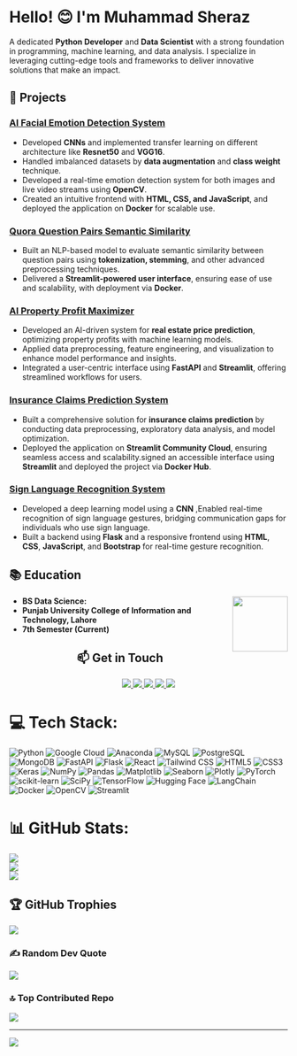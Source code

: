 # Hello! 😊 I'm Muhammad Sheraz

A dedicated **Python Developer** and **Data Scientist** with a strong foundation in programming, machine learning, and data analysis. I specialize in leveraging cutting-edge tools and frameworks to deliver innovative solutions that make an impact.


## 🌱 Projects

### [AI Facial Emotion Detection System](https://github.com/Muhammad-Sheraz-ds/Emotion-Detection-Using-CNN-and-FER-2013-Dataset)  
- Developed **CNNs** and implemented transfer learning on different architecture like **Resnet50** and **VGG16**.
- Handled imbalanced datasets by **data augmentation** and **class weight** technique.
- Developed a real-time emotion detection system for both images and live video streams using **OpenCV**.  
- Created an intuitive frontend with **HTML, CSS, and JavaScript**, and deployed the application on **Docker** for scalable use.

### [Quora Question Pairs Semantic Similarity](https://github.com/Muhammad-Sheraz-ds/Quora-Question-Pairs)  
- Built an NLP-based model to evaluate semantic similarity between question pairs using **tokenization, stemming**, and other advanced preprocessing techniques.  
- Delivered a **Streamlit-powered user interface**, ensuring ease of use and scalability, with deployment via **Docker**.

### [AI Property Profit Maximizer](https://github.com/Muhammad-Sheraz-ds/AI-Property-Profit-Maximizer)  
- Developed an AI-driven system for **real estate price prediction**, optimizing property profits with machine learning models.  
- Applied data preprocessing, feature engineering, and visualization to enhance model performance and insights.
- Integrated a user-centric interface using **FastAPI** and **Streamlit**, offering streamlined workflows for users.  

### [Insurance Claims Prediction System](https://github.com/Muhammad-Sheraz-ds/Predicting-Insurance-Claim)  
- Built a comprehensive solution for **insurance claims prediction** by conducting data preprocessing, exploratory data analysis, and model optimization.  
- Deployed the application on **Streamlit Community Cloud**, ensuring seamless access and scalability.signed an accessible interface using **Streamlit** and deployed the project via **Docker Hub**.

### [Sign Language Recognition System](https://github.com/Muhammad-Sheraz-ds/Sign_Language_Recognition.git)

- Developed a deep learning model using a **CNN** ,Enabled real-time recognition of sign language gestures, bridging communication gaps for individuals who use sign language.
- Built a backend using **Flask** and a responsive frontend using **HTML**, **CSS**, **JavaScript**, and **Bootstrap** for real-time gesture recognition.


## 📚 Education

<img align="right" width="100" height="100" src="https://upload.wikimedia.org/wikipedia/en/c/c8/University_of_the_Punjab_logo.png">

- **BS Data Science:**
- **Punjab University College of Information and Technology, Lahore**
- **7th Semester (Current)**


<div align="center">
  <h2 align="center">📫 Get in Touch</h2>
  
  <!-- LinkedIn Badge -->
  <a href="https://www.linkedin.com/in/muhammad-sheraz-5b3887242?utm_source=share&utm_campaign=share_via&utm_content=profile&utm_medium=android_app">
    <img src="https://img.shields.io/badge/LinkedIn-Muhammad%20Sheraz-0077B5?style=for-the-badge&logo=linkedin&logoColor=white" />
  </a>
  
  <!-- Email Badge -->
  <a href="mailto:sheraz601050@gmail.com">
    <img src="https://img.shields.io/badge/Email-sheraz601050%40gmail.com-D14836?style=for-the-badge&logo=gmail&logoColor=white" />
  </a>
  
  <!-- Kaggle Badge -->
   <a href="https://www.kaggle.com/muhammadsheraza002">
    <img src="https://img.shields.io/badge/Kaggle-Muhammad%20Sheraz-20BEFF?style=for-the-badge&logo=kaggle&logoColor=white" />
  </a>

  <!-- LeetCode Badge -->
  <a href="https://leetcode.com/MuhammadSheraz/">
    <img src="https://img.shields.io/badge/LeetCode-Muhammad%20Sheraz-FFA116?style=for-the-badge&logo=leetcode&logoColor=black" />
  </a>

   <!-- Portfolio Badge -->
  <a href="https://sheraz.codeflex.org/">
    <img src="https://img.shields.io/badge/Portfolio-sheraz.codeflex.org-9B59B6?style=for-the-badge&logo=internet-explorer&logoColor=white" />
  </a>
</div>


# 💻 Tech Stack:

![Python](https://img.shields.io/badge/Python-3670A0?style=flat-square&logo=python&logoColor=ffdd54) 
![Google Cloud](https://img.shields.io/badge/Google%20Cloud-%234285F4.svg?style=flat-square&logo=google-cloud&logoColor=white) 
![Anaconda](https://img.shields.io/badge/Anaconda-%2344A833.svg?style=flat-square&logo=anaconda&logoColor=white) 
![MySQL](https://img.shields.io/badge/MySQL-%2300f.svg?style=flat-square&logo=mysql&logoColor=white) 
![PostgreSQL](https://img.shields.io/badge/PostgreSQL-%23316192.svg?style=flat-square&logo=postgresql&logoColor=white) 
![MongoDB](https://img.shields.io/badge/MongoDB-%2347A248.svg?style=flat-square&logo=mongodb&logoColor=white) 
![FastAPI](https://img.shields.io/badge/FastAPI-%23009688.svg?style=flat-square&logo=fastapi&logoColor=white) 
![Flask](https://img.shields.io/badge/Flask-%23000000.svg?style=flat-square&logo=flask&logoColor=white) 
![React](https://img.shields.io/badge/React-%2361DAFB.svg?style=flat-square&logo=react&logoColor=white) 
![Tailwind CSS](https://img.shields.io/badge/Tailwind%20CSS-%2338B2AC.svg?style=flat-square&logo=tailwind-css&logoColor=white) 
![HTML5](https://img.shields.io/badge/HTML5-%23E34F26.svg?style=flat-square&logo=html5&logoColor=white) 
![CSS3](https://img.shields.io/badge/CSS3-%231572B6.svg?style=flat-square&logo=css3&logoColor=white) 
![Keras](https://img.shields.io/badge/Keras-%23D00000.svg?style=flat-square&logo=Keras&logoColor=white) 
![NumPy](https://img.shields.io/badge/NumPy-%23013243.svg?style=flat-square&logo=numpy&logoColor=white) 
![Pandas](https://img.shields.io/badge/Pandas-%23150458.svg?style=flat-square&logo=pandas&logoColor=white) 
![Matplotlib](https://img.shields.io/badge/Matplotlib-%23D67A00.svg?style=flat-square&logo=matplotlib&logoColor=white) 
![Seaborn](https://img.shields.io/badge/Seaborn-%2347A248.svg?style=flat-square&logo=seaborn&logoColor=white) 
![Plotly](https://img.shields.io/badge/Plotly-%233F4F75.svg?style=flat-square&logo=plotly&logoColor=white) 
![PyTorch](https://img.shields.io/badge/PyTorch-%23EE4C2C.svg?style=flat-square&logo=PyTorch&logoColor=white) 
![scikit-learn](https://img.shields.io/badge/scikit--learn-%23F7931E.svg?style=flat-square&logo=scikit-learn&logoColor=white) 
![SciPy](https://img.shields.io/badge/SciPy-%230C55A5.svg?style=flat-square&logo=scipy&logoColor=white) 
![TensorFlow](https://img.shields.io/badge/TensorFlow-%23FF6F00.svg?style=flat-square&logo=TensorFlow&logoColor=white) 
![Hugging Face](https://img.shields.io/badge/Hugging%20Face-%23FFDA44.svg?style=flat-square&logo=hugging-face&logoColor=black) 
![LangChain](https://img.shields.io/badge/LangChain-%23000000.svg?style=flat-square&logoColor=white) 
![Docker](https://img.shields.io/badge/Docker-%230db7ed.svg?style=flat-square&logo=docker&logoColor=white) 
![OpenCV](https://img.shields.io/badge/OpenCV-%235C3EE8.svg?style=flat-square&logo=opencv&logoColor=white) 
![Streamlit](https://img.shields.io/badge/Streamlit-%23FF4B4B.svg?style=flat-square&logo=streamlit&logoColor=white) 

# 📊 GitHub Stats:
![](https://github-readme-stats.vercel.app/api?username=Muhammad-Sheraz-ds&theme=vue-dark&hide_border=false&include_all_commits=true&count_private=true)<br/>
![](https://github-readme-streak-stats.herokuapp.com/?user=Muhammad-Sheraz-ds&theme=vue-dark&hide_border=false)<br/>
![](https://github-readme-stats.vercel.app/api/top-langs/?username=Muhammad-Sheraz-ds&theme=vue-dark&hide_border=false&include_all_commits=true&count_private=true&layout=compact)

## 🏆 GitHub Trophies
![](https://github-profile-trophy.vercel.app/?username=Muhammad-Sheraz-ds&theme=radical&no-frame=false&no-bg=false&margin-w=4)

### ✍️ Random Dev Quote
![](https://quotes-github-readme.vercel.app/api?type=horizontal&theme=radical)

### 🔝 Top Contributed Repo
![](https://github-contributor-stats.vercel.app/api?username=Muhammad-Sheraz-ds&limit=5&theme=dark&combine_all_yearly_contributions=true)


---
<!-- [![](https://visitcount.itsvg.in/api?id=MuhammadSheraza002&icon=0&color=0)](https://visitcount.itsvg.in) -->
[![](https://visitcount.itsvg.in/api?id=MuhammadSheraza002&label=Profile%20Views&color=1&icon=0&pretty=false)](https://visitcount.itsvg.in)

<!-- Proudly created with GPRM ( https://gprm.itsvg.in ) -->

